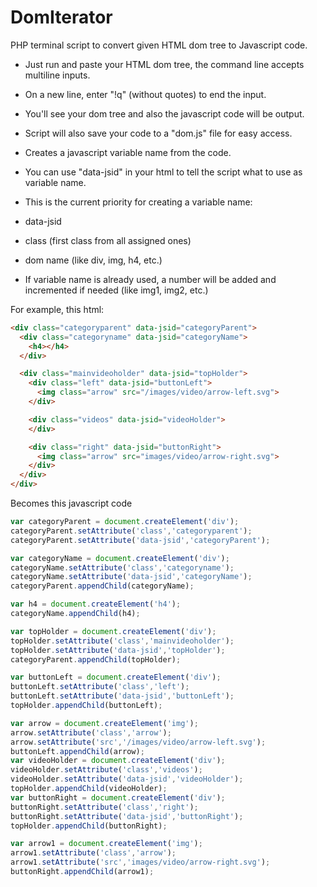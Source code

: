 # DomIterator
PHP terminal script to convert given HTML dom tree to Javascript code.

* Just run and paste your HTML dom tree, the command line accepts multiline inputs.
* On a new line, enter "!q" (without quotes) to end the input.
* You'll see your dom tree and also the javascript code will be output.
* Script will also save your code to a "dom.js" file for easy access.

* Creates a javascript variable name from the code.
* You can use "data-jsid" in your html to tell the script what to use as variable name.
* This is the current priority for creating a variable name:
 * data-jsid
 * class (first class from all assigned ones)
 * dom name (like div, img, h4, etc.)
* If variable name is already used, a number will be added and incremented if needed (like img1, img2, etc.)

For example, this html:
```html
<div class="categoryparent" data-jsid="categoryParent">
  <div class="categoryname" data-jsid="categoryName">
    <h4></h4>
  </div>

  <div class="mainvideoholder" data-jsid="topHolder">
    <div class="left" data-jsid="buttonLeft">
      <img class="arrow" src="/images/video/arrow-left.svg">
    </div>

    <div class="videos" data-jsid="videoHolder">
    </div>

    <div class="right" data-jsid="buttonRight">
      <img class="arrow" src="images/video/arrow-right.svg">
    </div>
  </div>
</div>
```

Becomes this javascript code
```javascript
var categoryParent = document.createElement('div');
categoryParent.setAttribute('class','categoryparent');
categoryParent.setAttribute('data-jsid','categoryParent');

var categoryName = document.createElement('div');
categoryName.setAttribute('class','categoryname');
categoryName.setAttribute('data-jsid','categoryName');
categoryParent.appendChild(categoryName);

var h4 = document.createElement('h4');
categoryName.appendChild(h4);

var topHolder = document.createElement('div');
topHolder.setAttribute('class','mainvideoholder');
topHolder.setAttribute('data-jsid','topHolder');
categoryParent.appendChild(topHolder);

var buttonLeft = document.createElement('div');
buttonLeft.setAttribute('class','left');
buttonLeft.setAttribute('data-jsid','buttonLeft');
topHolder.appendChild(buttonLeft);

var arrow = document.createElement('img');
arrow.setAttribute('class','arrow');
arrow.setAttribute('src','/images/video/arrow-left.svg');
buttonLeft.appendChild(arrow);
var videoHolder = document.createElement('div');
videoHolder.setAttribute('class','videos');
videoHolder.setAttribute('data-jsid','videoHolder');
topHolder.appendChild(videoHolder);
var buttonRight = document.createElement('div');
buttonRight.setAttribute('class','right');
buttonRight.setAttribute('data-jsid','buttonRight');
topHolder.appendChild(buttonRight);

var arrow1 = document.createElement('img');
arrow1.setAttribute('class','arrow');
arrow1.setAttribute('src','images/video/arrow-right.svg');
buttonRight.appendChild(arrow1);
```

